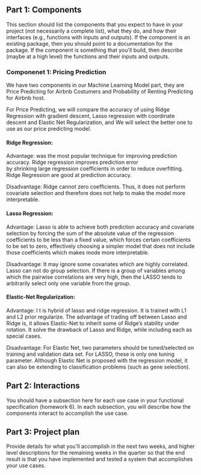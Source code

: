 ## Part 1: Components
This section should list the components that you expect to have in your project (not necessarily a complete list), what they do, and how their interfaces (e.g., functions with inputs and outputs). If the component is an existing package, then you should point to a documentation for the package. If the component is something that you'll build, then describe (maybe at a high level) the functions and their inputs and outputs.


### Componenet 1: Pricing Prediction
We have two components in our Machine Learning Model part, they are Price Predicting for Airbnb Costumers and Probability of Renting Predicting for Airbnb host. 

For Price Predicting, we will compare the accuracy of using Ridge Regression with gradient descent, Lasso regression with coordinate descent and Elastic Net Regularization, and We will select the better one to use as our price predicting model. 

#### Ridge Regression: 

Advantage:  was the most popular technique for improving prediction accuracy. Ridge regression improves prediction error by shrinking large regression coefficients in order to reduce overfitting. Ridge Regression are good at prediction accuracy. 

Disadvantage: Ridge cannot zero coefficients. Thus, it does not perform covariate selection and therefore does not help to make the model more interpretable.

#### Lasso Regression: 

Advantage: Lasso is able to achieve both prediction accuracy and covariate selection by forcing the sum of the absolute value of the regression coefficients to be less than a fixed value, which forces certain coefficients to be set to zero, effectively choosing a simpler model that does not include those coefficients which makes mode more interpretable. 

Disadvantage:  It may ignore some covariates which are highly correlated. Lasso can not do group selection. If there is a group of variables among which the pairwise correlations are very high, then the LASSO tends to arbitrarily select only one variable from the group. 

#### Elastic-Net Regularization:

Advantage: I t is hybrid of lasso and ridge regression.  It is trained with L1 and L2 prior regularize. The advantage of trading off between Lasso and Ridge is, it allows Elastic-Net to inherit some of Ridge’s stability under rotation. It solve the drawback of Lasso and Ridge, while including each as special cases. 

Disadvantage: For Elastic Net, two parameters should be tuned/selected on training and validation data set. For LASSO, these is only one tuning parameter. Although Elastic Net is proposed with the regression model, it can also be extending to classification problems (such as gene selection). 

## Part 2: Interactions
You should have a subsection here for each use case in your functional specification (homework 6). In each subsection, you will describe how the components interact to accomplish the use case.






## Part 3: Project plan
Provide details for what you'll accomplish in the next two weeks, and higher level descriptions for the remaining weeks in the quarter so that the end result is that you have implemented and tested a system that accomplishes your use cases.
